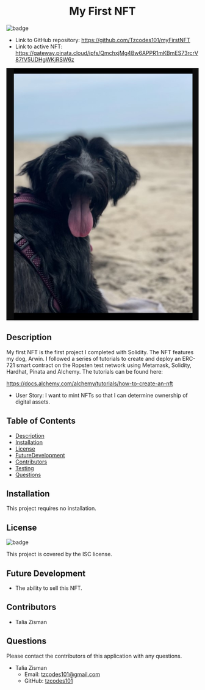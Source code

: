 
<h1 align=center>My First NFT</h1>

![badge](https://img.shields.io/badge/license-ISC-brightgreen)

- Link to GitHub repository: https://github.com/Tzcodes101/myFirstNFT
- Link to active NFT: https://gateway.pinata.cloud/ipfs/QmchxjMg4Bw6APPR1mKBmES73rcrV87fV5UDHgWKjRSW6z

![Image of NFT](assets/ArwinNFT.jpg)

## Description
My first NFT is the first project I completed with Solidity. The NFT features my dog, Arwin. I followed a series of tutorials to create and deploy an ERC-721 smart contract on the Ropsten test network using Metamask, Solidity, Hardhat, Pinata and Alchemy. The tutorials can be found here:

https://docs.alchemy.com/alchemy/tutorials/how-to-create-an-nft


- User Story: I want to mint NFTs so that I can determine ownership of digital assets.


## Table of Contents
- [Description](#Description)
- [Installation](#Installation)
- [License](#License)
- [FutureDevelopment](#FutureDevelopment)
- [Contributors](#Contributors)
- [Testing](#Testing)
- [Questions](#Questions)

## Installation
This project requires no installation.

## License
![badge](https://img.shields.io/badge/license-ISC-brightgreen)

This project is covered by the ISC license.

## Future Development
- The ability to sell this NFT.

## Contributors
- Talia Zisman

## Questions
Please contact the contributors of this application with any questions.
- Talia Zisman
    - Email: tzcodes101@gmail.com
    - GitHub: [tzcodes101](http://github.com/tzcodes101)